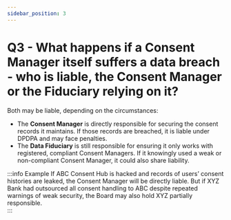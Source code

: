 ```yaml
---
sidebar_position: 3
---
```


# Q3 - What happens if a Consent Manager itself suffers a data breach - who is liable, the Consent Manager or the Fiduciary relying on it?

Both may be liable, depending on the circumstances:  

- The **Consent Manager** is directly responsible for securing the consent records it maintains. If those records are breached, it is liable under DPDPA and may face penalties.  
- The **Data Fiduciary** is still responsible for ensuring it only works with registered, compliant Consent Managers. If it knowingly used a weak or non-compliant Consent Manager, it could also share liability.  

:::info Example
If ABC Consent Hub is hacked and records of users’ consent histories are leaked, the Consent Manager will be directly liable. But if XYZ Bank had outsourced all consent handling to ABC despite repeated warnings of weak security, the Board may also hold XYZ partially responsible.  
:::